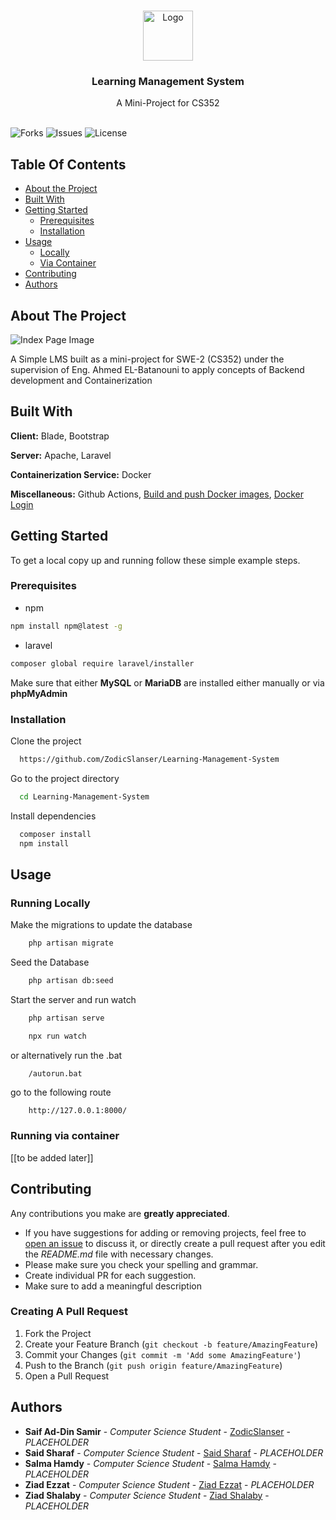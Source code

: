 <br/>
<p align="center">
  <a href="https://github.com/ZodicSlanser/Learning-Management-System">
    <img src="https://thumbs.dreamstime.com/b/lms-letter-logo-design-black-background-lms-creative-initials-letter-logo-concept-lms-letter-design-lms-letter-logo-design-243270956.jpg" alt="Logo" width="80" height="80">
  </a>

<h3 align="center">Learning Management System</h3>

  <p align="center">
    A Mini-Project for CS352
    <br/>
    <br/>
  </p>


![Forks](https://img.shields.io/github/forks/ZodicSlanser/Learning-Management-System?style=social) ![Issues](https://img.shields.io/github/issues/ZodicSlanser/Learning-Management-System) ![License](https://img.shields.io/github/license/ZodicSlanser/Learning-Management-System)

## Table Of Contents

* [About the Project](#about-the-project)
* [Built With](#built-with)
* [Getting Started](#getting-started)
    * [Prerequisites](#prerequisites)
    * [Installation](#installation)
* [Usage](#usage)
    * [Locally](#running-locally)
    * [Via Container](#running-via-container)
* [Contributing](#contributing)
* [Authors](#authors)


## About The Project

![Index Page Image](PLACEHOLDER)

A Simple LMS built as a mini-project for SWE-2 (CS352) under the supervision of Eng. Ahmed EL-Batanouni to apply concepts of Backend development and Containerization

## Built With

**Client:** Blade, Bootstrap

**Server:** Apache, Laravel

**Containerization Service:** Docker

**Miscellaneous:** Github Actions, [Build and push Docker images](https://github.com/marketplace/actions/build-and-push-docker-images), [Docker Login](https://github.com/marketplace/actions/docker-login)


## Getting Started

To get a local copy up and running follow these simple example steps.

### Prerequisites

* npm

```sh
npm install npm@latest -g
```
* laravel

```sh
composer global require laravel/installer
```
Make sure that either **MySQL** or **MariaDB** are installed either manually or via **phpMyAdmin**

### Installation


Clone the project

```bash
  https://github.com/ZodicSlanser/Learning-Management-System
```

Go to the project directory

```bash
  cd Learning-Management-System
```

Install dependencies

```bash
  composer install
  npm install
```

## Usage

### Running Locally

Make the migrations to update the database

```bash
    php artisan migrate
```
Seed the Database

```bash
    php artisan db:seed
```


Start the server and run watch

```bash
    php artisan serve
```
```bash
    npx run watch
````

or alternatively run the .bat
```bash
    /autorun.bat
```


go to the following route
```
    http://127.0.0.1:8000/
```

### Running via container

[[to be added later]]

## Contributing

Any contributions you make are **greatly appreciated**.

* If you have suggestions for adding or removing projects, feel free to [open an issue](https://github.com/ZodicSlanser/Learning-Management-System/issues/new) to discuss it, or directly create a pull request after you edit the *README.md* file with necessary changes.
* Please make sure you check your spelling and grammar.
* Create individual PR for each suggestion.
* Make sure to add a meaningful description

### Creating A Pull Request

1. Fork the Project
2. Create your Feature Branch (`git checkout -b feature/AmazingFeature`)
3. Commit your Changes (`git commit -m 'Add some AmazingFeature'`)
4. Push to the Branch (`git push origin feature/AmazingFeature`)
5. Open a Pull Request

## Authors

* **Saif Ad-Din Samir** - *Computer Science Student* - [ZodicSlanser](https://github.com/ZodicSlanser/) - *PLACEHOLDER*
* **Said Sharaf** - *Computer Science Student* - [Said Sharaf](https://github.com/Saidsharaf) - *PLACEHOLDER*
* **Salma Hamdy** - *Computer Science Student* - [Salma Hamdy](PLACEHOLDER) - *PLACEHOLDER*
* **Ziad Ezzat** - *Computer Science Student* - [Ziad Ezzat](https://github.com/ziad-ezzat) - *PLACEHOLDER*
* **Ziad Shalaby** - *Computer Science Student* - [Ziad Shalaby](https://github.com/ZeadShalaby) - *PLACEHOLDER*
